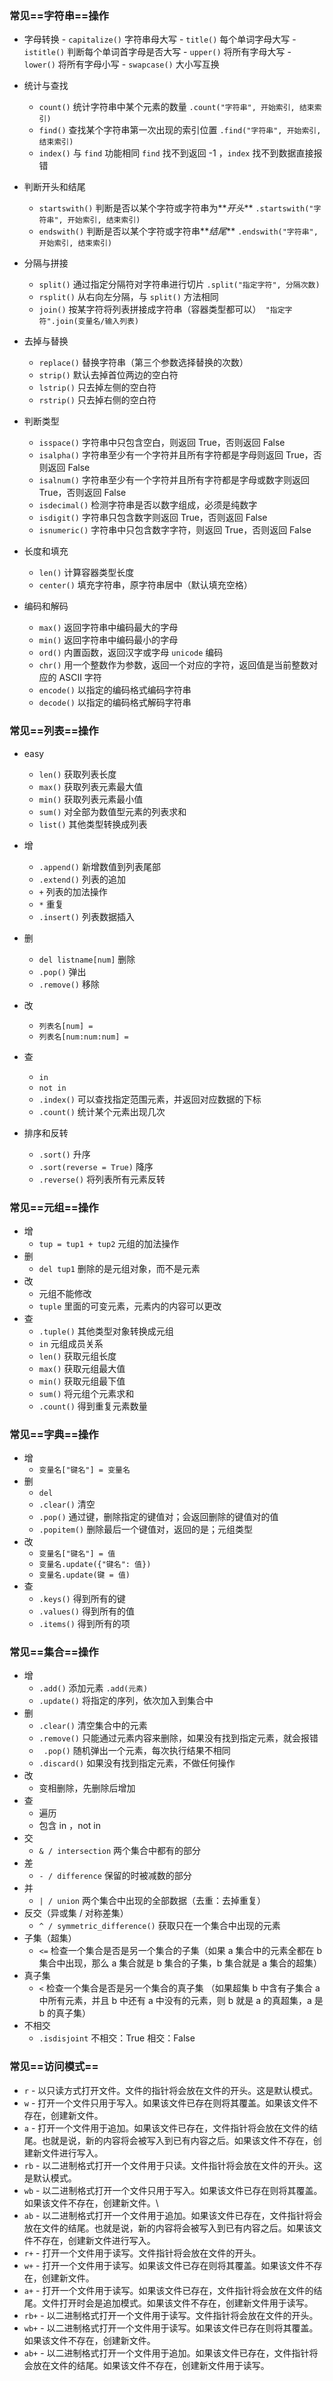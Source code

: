 ### 常见==字符串==操作

- 字母转换 - `capitalize()` 字符串母大写 - `title()` 每个单词字母大写 - `istitle()` 判断每个单词首字母是否大写 - `upper()` 将所有字母大写 - `lower()` 将所有字母小写 - `swapcase()` 大小写互换
- 统计与查找
  - `count()` 统计字符串中某个元素的数量 `.count("字符串", 开始索引, 结束索引)`
  - `find()` 查找某个字符串第一次出现的索引位置 `.find("字符串", 开始索引, 结束索引)`
  - `index()` 与 `find` 功能相同 `find` 找不到返回 -1 ，`index` 找不到数据直接报错
- 判断开头和结尾
  - `startswith()` 判断是否以某个字符或字符串为**_开头_** `.startswith("字符串", 开始索引, 结束索引)`
  - `endswith()` 判断是否以某个字符或字符串**_结尾_** `.endswith("字符串", 开始索引, 结束索引)`
- 分隔与拼接
  - `split()` 通过指定分隔符对字符串进行切片 `.split("指定字符", 分隔次数)`
  - `rsplit()` 从右向左分隔，与 `split()` 方法相同
  - `join()` 按某字符将列表拼接成字符串（容器类型都可以）` "指定字符".join(变量名/输入列表)`
- 去掉与替换

  - `replace()` 替换字符串（第三个参数选择替换的次数）
  - `strip()` 默认去掉首位两边的空白符
  - `lstrip()` 只去掉左侧的空白符
  - `rstrip()` 只去掉右侧的空白符

- 判断类型

  - `isspace()` 字符串中只包含空白，则返回 True，否则返回 False
  - `isalpha()` 字符串至少有一个字符并且所有字符都是字母则返回 True，否则返回 False
  - `isalnum()` 字符串至少有一个字符并且所有字符都是字母或数字则返回 True，否则返回 False
  - `isdecimal()` 检测字符串是否以数字组成，必须是纯数字
  - `isdigit()` 字符串只包含数字则返回 True，否则返回 False
  - `isnumeric()` 字符串中只包含数字字符，则返回 True，否则返回 False

- 长度和填充
  - `len()` 计算容器类型长度
  - `center()` 填充字符串，原字符串居中（默认填充空格）
- 编码和解码
  - `max()` 返回字符串中编码最大的字母
  - `min()` 返回字符串中编码最小的字母
  - `ord()` 内置函数，返回汉字或字母 `unicode` 编码
  - `chr()` 用一个整数作为参数，返回一个对应的字符，返回值是当前整数对应的 ASCⅡ 字符
  - `encode()` 以指定的编码格式编码字符串
  - `decode()` 以指定的编码格式解码字符串

### 常见==列表==操作

- easy

  - `len()` 获取列表长度
  - `max()` 获取列表元素最大值
  - `min()` 获取列表元素最小值
  - `sum()` 对全部为数值型元素的列表求和
  - `list()` 其他类型转换成列表

- 增
  - `.append()` 新增数值到列表尾部
  - `.extend()` 列表的追加
  - `+` 列表的加法操作
  - `*` 重复
  - `.insert()` 列表数据插入
- 删
  - `del listname[num]` 删除
  - `.pop()` 弹出
  - `.remove()` 移除
- 改
  - `列表名[num] =`
  - `列表名[num:num:num] =`
- 查
  - `in`
  - `not in`
  - `.index()` 可以查找指定范围元素，并返回对应数据的下标
  - `.count()` 统计某个元素出现几次
- 排序和反转
  - `.sort()` 升序
  - `.sort(reverse = True)` 降序
  - `.reverse()` 将列表所有元素反转

### 常见==元组==操作

- 增
  - `tup = tup1 + tup2` 元组的加法操作
- 删
  - `del tup1` 删除的是元组对象，而不是元素
- 改
  - 元组不能修改
  - `tuple` 里面的可变元素，元素内的内容可以更改
- 查
  - `.tuple()` 其他类型对象转换成元组
  - `in` 元组成员关系
  - `len()` 获取元组长度
  - `max()` 获取元组最大值
  - `min()` 获取元组最下值
  - `sum()` 将元组个元素求和
  - `.count()` 得到重复元素数量

### 常见==字典==操作

- 增
  - `变量名["键名"] = 变量名`
- 删
  - `del`
  - `.clear()` 清空
  - `.pop()` 通过键，删除指定的键值对；会返回删除的键值对的值
  - `.popitem()` 删除最后一个键值对，返回的是；元组类型
- 改
  - `变量名["键名"] = 值`
  - `变量名.update({"键名": 值})`
  - `变量名.update(键 = 值)`
- 查
  - `.keys()` 得到所有的键
  - `.values()` 得到所有的值
  - `.items()` 得到所有的项

### 常见==集合==操作

- 增
  - `.add()` 添加元素 `.add(元素)`
  - `.update()` 将指定的序列，依次加入到集合中
- 删
  - `.clear()` 清空集合中的元素
  - `.remove()` 只能通过元素内容来删除，如果没有找到指定元素，就会报错
  - ` .pop()` 随机弹出一个元素，每次执行结果不相同
  - `.discard()` 如果没有找到指定元素，不做任何操作
- 改
  - 变相删除，先删除后增加
- 查
  - 遍历
  - 包含 in ，not in
- 交
  - `& / intersection` 两个集合中都有的部分
- 差
  - `- / difference` 保留的时被减数的部分
- 并
  - `| / union` 两个集合中出现的全部数据（去重：去掉重复）
- 反交（异或集 / 对称差集）
  - `^ / symmetric_difference()` 获取只在一个集合中出现的元素
- 子集（超集）
  - `<=` 检查一个集合是否是另一个集合的子集（如果 a 集合中的元素全都在 b 集合中出现，那么 a 集合就是 b 集合的子集，b 集合就是 a 集合的超集）
- 真子集
  - `<` 检查一个集合是否是另一个集合的真子集 （如果超集 b 中含有子集合 a 中所有元素，并且 b 中还有 a 中没有的元素，则 b 就是 a 的真超集，a 是 b 的真子集）
- 不相交
  - `.isdisjoint` 不相交：True 相交：False

### 常见==访问模式==

- `r` - 以只读方式打开文件。文件的指针将会放在文件的开头。这是默认模式。
- `w` - 打开一个文件只用于写入。如果该文件已存在则将其覆盖。如果该文件不存在，创建新文件。
- `a` - 打开一个文件用于追加。如果该文件已存在，文件指针将会放在文件的结尾。也就是说，新的内容将会被写入到已有内容之后。如果该文件不存在，创建新文件进行写入。
- `rb` - 以二进制格式打开一个文件用于只读。文件指针将会放在文件的开头。这是默认模式。
- `wb` - 以二进制格式打开一个文件只用于写入。如果该文件已存在则将其覆盖。如果该文件不存在，创建新文件。\
- `ab` - 以二进制格式打开一个文件用于追加。如果该文件已存在，文件指针将会放在文件的结尾。也就是说，新的内容将会被写入到已有内容之后。如果该文件不存在，创建新文件进行写入。
- `r+` - 打开一个文件用于读写。文件指针将会放在文件的开头。
- `w+` - 打开一个文件用于读写。如果该文件已存在则将其覆盖。如果该文件不存在，创建新文件。
- `a+` - 打开一个文件用于读写。如果该文件已存在，文件指针将会放在文件的结尾。文件打开时会是追加模式。如果该文件不存在，创建新文件用于读写。
- `rb+` - 以二进制格式打开一个文件用于读写。文件指针将会放在文件的开头。
- `wb+` - 以二进制格式打开一个文件用于读写。如果该文件已存在则将其覆盖。如果该文件不存在，创建新文件。
- `ab+` - 以二进制格式打开一个文件用于追加。如果该文件已存在，文件指针将会放在文件的结尾。如果该文件不存在，创建新文件用于读写。
